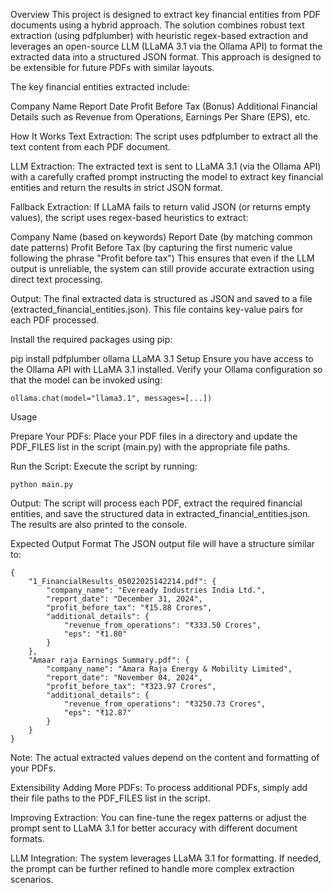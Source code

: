 Overview
This project is designed to extract key financial entities from PDF documents using a hybrid approach. The solution combines robust text extraction (using pdfplumber) with heuristic regex-based extraction and leverages an open-source LLM (LLaMA 3.1 via the Ollama API) to format the extracted data into a structured JSON format. This approach is designed to be extensible for future PDFs with similar layouts.

The key financial entities extracted include:

Company Name
Report Date
Profit Before Tax
(Bonus) Additional Financial Details such as Revenue from Operations, Earnings Per Share (EPS), etc.

How It Works
Text Extraction:
The script uses pdfplumber to extract all the text content from each PDF document.

LLM Extraction:
The extracted text is sent to LLaMA 3.1 (via the Ollama API) with a carefully crafted prompt instructing the model to extract key financial entities and return the results in strict JSON format.

Fallback Extraction:
If LLaMA fails to return valid JSON (or returns empty values), the script uses regex-based heuristics to extract:

Company Name (based on keywords)
Report Date (by matching common date patterns)
Profit Before Tax (by capturing the first numeric value following the phrase "Profit before tax")
This ensures that even if the LLM output is unreliable, the system can still provide accurate extraction using direct text processing.

Output:
The final extracted data is structured as JSON and saved to a file (extracted_financial_entities.json). This file contains key-value pairs for each PDF processed.


Install the required packages using pip:

pip install pdfplumber ollama
LLaMA 3.1 Setup
Ensure you have access to the Ollama API with LLaMA 3.1 installed.
Verify your Ollama configuration so that the model can be invoked using:
```
ollama.chat(model="llama3.1", messages=[...])
```

Usage

Prepare Your PDFs:
Place your PDF files in a directory and update the PDF_FILES list in the script (main.py) with the appropriate file paths.

Run the Script: Execute the script by running:
```
python main.py
```
Output:
The script will process each PDF, extract the required financial entities, and save the structured data in extracted_financial_entities.json. The results are also printed to the console.

Expected Output Format
The JSON output file will have a structure similar to:

```
{
    "1_FinancialResults_05022025142214.pdf": {
        "company_name": "Eveready Industries India Ltd.",
        "report_date": "December 31, 2024",
        "profit_before_tax": "₹15.88 Crores",
        "additional_details": {
            "revenue_from_operations": "₹333.50 Crores",
            "eps": "₹1.80"
        }
    },
    "Amaar raja Earnings Summary.pdf": {
        "company_name": "Amara Raja Energy & Mobility Limited",
        "report_date": "November 04, 2024",
        "profit_before_tax": "₹323.97 Crores",
        "additional_details": {
            "revenue_from_operations": "₹3250.73 Crores",
            "eps": "₹12.87"
        }
    }
}
```
Note: The actual extracted values depend on the content and formatting of your PDFs.

Extensibility
Adding More PDFs:
To process additional PDFs, simply add their file paths to the PDF_FILES list in the script.

Improving Extraction:
You can fine-tune the regex patterns or adjust the prompt sent to LLaMA 3.1 for better accuracy with different document formats.

LLM Integration:
The system leverages LLaMA 3.1 for formatting. If needed, the prompt can be further refined to handle more complex extraction scenarios.